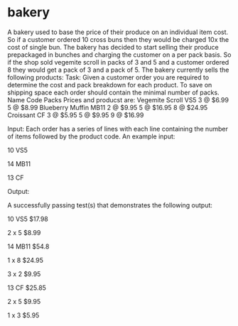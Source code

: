 # bakery
A bakery used to base the price of their produce on an individual item cost. 
So if a customer ordered 10 cross buns then they would be charged 10x the cost of single bun. 
The bakery has decided to start selling their produce prepackaged in bunches and charging the customer on a per pack basis.
So if the shop sold vegemite scroll in packs of 3 and 5 and a customer ordered 8 they would get a pack of 3 and a pack of 5. 
The bakery currently sells the following products:
Task:
Given a customer order you are required to determine the cost and pack breakdown for each product. To save on shipping space each order should contain the minimal number of packs.
Name Code Packs
Prices and producst are:
Vegemite Scroll  VS5 3 @ $6.99 5 @ $8.99
Blueberry Muffin  MB11  2 @ $9.95 5 @ $16.95 8 @ $24.95
Croissant CF 3  @  $5.95 5 @ $9.95 9 @ $16.99

Input:
Each order has a series of lines with each line containing the number of items followed by the
product code. An example input:

10 VS5

14 MB11

13 CF

Output:

A successfully passing test(s) that demonstrates the following output:

10 VS5 $17.98

2 x 5 $8.99

14 MB11 $54.8

1 x 8 $24.95

3 x 2 $9.95

13 CF $25.85

2 x 5 $9.95

1 x 3 $5.95

